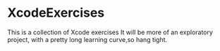 # XcodeExercises

This is a collection of Xcode exercises
It will be more of an exploratory project, with a pretty long learning curve,so hang tight.
